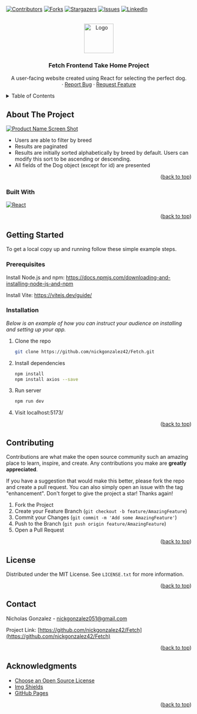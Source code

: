 <!-- Improved compatibility of back to top link: See: https://github.com/othneildrew/Best-README-Template/pull/73 -->
<a name="readme-top"></a>
<!--
*** Thanks for checking out the Best-README-Template. If you have a suggestion
*** that would make this better, please fork the repo and create a pull request
*** or simply open an issue with the tag "enhancement".
*** Don't forget to give the project a star!
*** Thanks again! Now go create something AMAZING! :D
-->



<!-- PROJECT SHIELDS -->
<!--
*** I'm using markdown "reference style" links for readability.
*** Reference links are enclosed in brackets [ ] instead of parentheses ( ).
*** See the bottom of this document for the declaration of the reference variables
*** for contributors-url, forks-url, etc. This is an optional, concise syntax you may use.
*** https://www.markdownguide.org/basic-syntax/#reference-style-links
-->
[![Contributors][contributors-shield]][contributors-url]
[![Forks][forks-shield]][forks-url]
[![Stargazers][stars-shield]][stars-url]
[![Issues][issues-shield]][issues-url]
[![LinkedIn][linkedin-shield]][linkedin-url]

<!-- PROJECT LOGO -->
<br />
<div align="center">
  <a href="https://github.com/nickgonzalez42/Fetch">
    <img src="https://user-images.githubusercontent.com/41881164/231923427-dc6c159c-1e55-47f1-9779-cefeb636fd41.svg" alt="Logo" width="80" height="80">
  </a>

  <h3 align="center">Fetch Frontend Take Home Project</h3>

  <p align="center">
    A user-facing website created using React for selecting the perfect dog. 
    <br />
    ·
    <a href="https://github.com/nickgonzalez42/Fetch/issues">Report Bug</a>
    ·
    <a href="https://github.com/nickgonzalez42/Fetch/issues">Request Feature</a>
  </p>
</div>



<!-- TABLE OF CONTENTS -->
<details>
  <summary>Table of Contents</summary>
  <ol>
    <li>
      <a href="#about-the-project">About The Project</a>
      <ul>
        <li><a href="#built-with">Built With</a></li>
      </ul>
    </li>
    <li>
      <a href="#getting-started">Getting Started</a>
      <ul>
        <li><a href="#prerequisites">Prerequisites</a></li>
        <li><a href="#installation">Installation</a></li>
      </ul>
    </li>
    <li><a href="#contributing">Contributing</a></li>
    <li><a href="#license">License</a></li>
    <li><a href="#contact">Contact</a></li>
    <li><a href="#acknowledgments">Acknowledgments</a></li>
  </ol>
</details>



<!-- ABOUT THE PROJECT -->
## About The Project

[![Product Name Screen Shot][product-screenshot]](https://example.com)

<ul>
  <li>Users are able to filter by breed</li>
  <li>Results are paginated</li>
  <li>Results are initially sorted alphabetically by breed by default. Users can modify this sort to be ascending or descending.</li>
  <li>All fields of the Dog object (except for id) are presented</li>
</ul>

<p align="right">(<a href="#readme-top">back to top</a>)</p>



### Built With

[![React][React.js]][React-url]

<p align="right">(<a href="#readme-top">back to top</a>)</p>



<!-- GETTING STARTED -->
## Getting Started

To get a local copy up and running follow these simple example steps.

### Prerequisites

Install Node.js and npm: https://docs.npmjs.com/downloading-and-installing-node-js-and-npm

Install Vite: https://vitejs.dev/guide/

### Installation

_Below is an example of how you can instruct your audience on installing and setting up your app._

1. Clone the repo
   ```sh
   git clone https://github.com/nickgonzalez42/Fetch.git
   ```
2. Install dependencies
   ```sh
   npm install
   npm install axios --save
   ```
3. Run server
   ```sh
   npm run dev
   ```
4. Visit localhost:5173/

<p align="right">(<a href="#readme-top">back to top</a>)</p>



<!-- CONTRIBUTING -->
## Contributing

Contributions are what make the open source community such an amazing place to learn, inspire, and create. Any contributions you make are **greatly appreciated**.

If you have a suggestion that would make this better, please fork the repo and create a pull request. You can also simply open an issue with the tag "enhancement".
Don't forget to give the project a star! Thanks again!

1. Fork the Project
2. Create your Feature Branch (`git checkout -b feature/AmazingFeature`)
3. Commit your Changes (`git commit -m 'Add some AmazingFeature'`)
4. Push to the Branch (`git push origin feature/AmazingFeature`)
5. Open a Pull Request

<p align="right">(<a href="#readme-top">back to top</a>)</p>



<!-- LICENSE -->
## License

Distributed under the MIT License. See `LICENSE.txt` for more information.

<p align="right">(<a href="#readme-top">back to top</a>)</p>



<!-- CONTACT -->
## Contact

Nicholas Gonzalez - nickgonzalez051@gmail.com

Project Link: [https://github.com/nickgonzalez42/Fetch](https://github.com/nickgonzalez42/Fetch)

<p align="right">(<a href="#readme-top">back to top</a>)</p>



<!-- ACKNOWLEDGMENTS -->
## Acknowledgments

* [Choose an Open Source License](https://choosealicense.com)
* [Img Shields](https://shields.io)
* [GitHub Pages](https://pages.github.com)

<p align="right">(<a href="#readme-top">back to top</a>)</p>



<!-- MARKDOWN LINKS & IMAGES -->
<!-- https://www.markdownguide.org/basic-syntax/#reference-style-links -->
[contributors-shield]: https://img.shields.io/github/contributors/nickgonzalez42/work-journal-frontend.svg?style=for-the-badge
[contributors-url]: https://github.com/nickgonzalez42/work-journal-frontend/graphs/contributors
[forks-shield]: https://img.shields.io/github/forks/nickgonzalez42/work-journal-frontend.svg?style=for-the-badge
[forks-url]: https://github.com/nickgonzalez42/work-journal-frontend/network/members
[stars-shield]: https://img.shields.io/github/stars/nickgonzalez42/work-journal-frontend.svg?style=for-the-badge
[stars-url]: https://github.com/nickgonzalez42/work-journal-frontend
[issues-shield]: https://img.shields.io/github/issues/nickgonzalez42/work-journal-frontend.svg?style=for-the-badge
[issues-url]: https://github.com/nickgonzalez42/work-journal-frontend/issues
[license-shield]: https://img.shields.io/github/license/nickgonzalez42/work-journal-frontend.svg?style=for-the-badge
[license-url]: https://github.com/nickgonzalez42/work-journal-frontend/blob/master/LICENSE.txt
[linkedin-shield]: https://img.shields.io/badge/-LinkedIn-black.svg?style=for-the-badge&logo=linkedin&colorB=555
[linkedin-url]: [https://linkedin.com/in/othneildrew](https://www.linkedin.com/in/nicholasjgonzalez/)
[product-screenshot]: https://user-images.githubusercontent.com/41881164/231923869-11d9f5e9-db7f-45fd-a0cf-6d3425c5236f.png
[Next.js]: https://img.shields.io/badge/next.js-000000?style=for-the-badge&logo=nextdotjs&logoColor=white
[Next-url]: https://nextjs.org/
[React.js]: https://img.shields.io/badge/React-20232A?style=for-the-badge&logo=react&logoColor=61DAFB
[React-url]: https://reactjs.org/
[Vue.js]: https://img.shields.io/badge/Vue.js-35495E?style=for-the-badge&logo=vuedotjs&logoColor=4FC08D
[Vue-url]: https://vuejs.org/
[Angular.io]: https://img.shields.io/badge/Angular-DD0031?style=for-the-badge&logo=angular&logoColor=white
[Angular-url]: https://angular.io/
[Svelte.dev]: https://img.shields.io/badge/Svelte-4A4A55?style=for-the-badge&logo=svelte&logoColor=FF3E00
[Svelte-url]: https://svelte.dev/
[Laravel.com]: https://img.shields.io/badge/Laravel-FF2D20?style=for-the-badge&logo=laravel&logoColor=white
[Laravel-url]: https://laravel.com
[Bootstrap.com]: https://img.shields.io/badge/Bootstrap-563D7C?style=for-the-badge&logo=bootstrap&logoColor=white
[Bootstrap-url]: https://getbootstrap.com
[JQuery.com]: https://img.shields.io/badge/jQuery-0769AD?style=for-the-badge&logo=jquery&logoColor=white
[JQuery-url]: https://jquery.com 
